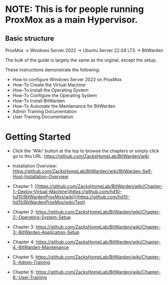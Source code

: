 
# NOTE: This is for people running ProxMox as a main Hypervisor.
## Basic structure 
ProxMox -> Windows Server 2022 -> Ubuntu Server 22.04 LTS -> BitWarden

The bulk of the guide is largely the same as the orginal, except the setup.

These instructions demonstrate the following:
* How to configure Windows Server 2022 on ProxMox
* How-To Create the Virtual Machine
* How-To Install the Operating System
* How-To Configure the Operating System
* How-To Install BitWarden
* How-To Automate the Maintenance for BitWarden
* Admin Training Documentation
* User Training Documentation

# Getting Started
* Click the 'Wiki' button at the top to browse the chapters or simply click go to this URL: https://github.com/ZacksHomeLab/BitWarden/wiki

* Installation Overview: https://github.com/ZacksHomeLab/BitWarden/wiki/BitWarden-Self-Host-Installation-Overview
* Chapter 1: [[https://github.com/ZacksHomeLab/BitWarden/wiki/Chapter-1:-Deploy-Virtual-Machine](https://github.com/hd10-hd10/BitWardenProxMox/wiki)](https://github.com/hd10-hd10/BitWardenProxMox/wiki/Test)
* Chapter 2: https://github.com/ZacksHomeLab/BitWarden/wiki/Chapter-2:-Operating-System-Setup
* Chapter 3: https://github.com/ZacksHomeLab/BitWarden/wiki/Chapter-3:-BitWarden-Application-Setup
* Chapter 4: https://github.com/ZacksHomeLab/BitWarden/wiki/Chapter-4.-BitWarden-Maintenance
* Chapter 5: https://github.com/ZacksHomeLab/BitWarden/wiki/Chapter-5:-Admin-Training
* Chapter 6: https://github.com/ZacksHomeLab/BitWarden/wiki/Chapter-6:-User-Training

